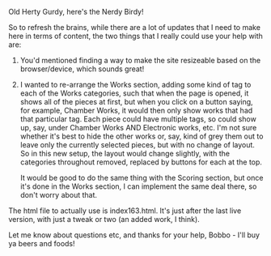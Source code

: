 Old Herty Gurdy, here's the Nerdy Birdy!

So to refresh the brains, while there are a lot of updates that I need to make here in terms of content, the two things that I really could use your help with are:

1. You'd mentioned finding a way to make the site resizeable based on the browser/device, which sounds great!

2. I wanted to re-arrange the Works section, adding some kind of tag to each of the Works categories, such that when the page is opened,
   it shows all of the pieces at first, but when you click on a button saying, for example, Chamber Works, it would then only show works that had that particular tag. 
   Each piece could have multiple tags, so could show up, say, under Chamber Works AND Electronic works, etc.
   I'm not sure whether it's best to hide the other works or, say, kind of grey them out to leave only the currently selected pieces, but with no change of layout.
   So in this new setup, the layout would change slightly, with the categories throughout removed, replaced by buttons for each at the top.
   
   It would be good to do the same thing with the Scoring section, but once it's done in the Works section, I can implement the same deal there, so don't worry about that.
  
The html file to actually use is index163.html. It's just after the last live version, with just a tweak or two (an added work, I think).

Let me know about questions etc, and thanks for your help, Bobbo - I'll buy ya beers and foods!
